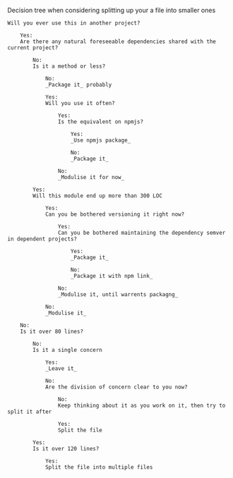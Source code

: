 Decision tree when considering splitting up your a file into smaller ones

	Will you ever use this in another project?

		Yes:
		Are there any natural foreseeable dependencies shared with the current project?

			No:
			Is it a method or less?

				No:
				_Package it_ probably

				Yes:
				Will you use it often?

					Yes:
					Is the equivalent on npmjs?

						Yes:
						_Use npmjs package_

						No:
						_Package it_

					No:
					_Modulise it for now_

			Yes:
			Will this module end up more than 300 LOC

				Yes:
				Can you be bothered versioning it right now?

					Yes:
					Can you be bothered maintaining the dependency semver in dependent projects?

						Yes: 
						_Package it_

						No:
						_Package it with npm link_

					No:
					_Modulise it, until warrents packagng_

				No:
				_Modulise it_

		No:
		Is it over 80 lines?

			No:
			Is it a single concern

				Yes:
				_Leave it_

				No:
				Are the division of concern clear to you now?

					No:
					Keep thinking about it as you work on it, then try to split it after

					Yes:
					Split the file

			Yes:
			Is it over 120 lines?

				Yes:
				Split the file into multiple files
